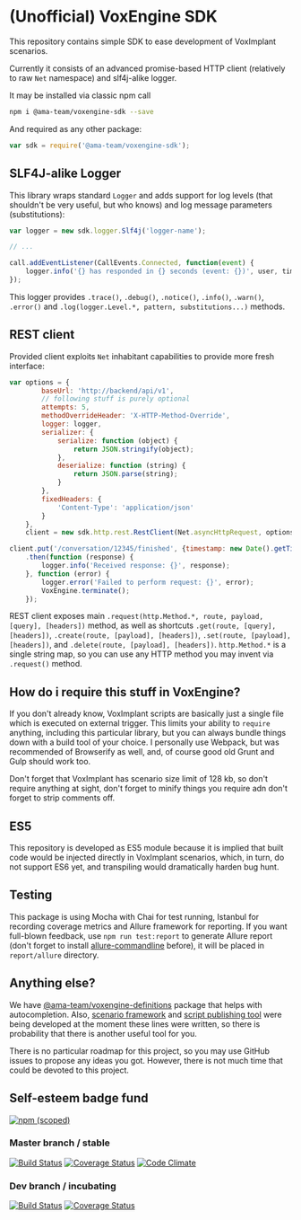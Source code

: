 # (Unofficial) VoxEngine SDK

This repository contains simple SDK to ease development of VoxImplant 
scenarios.

Currently it consists of an advanced promise-based HTTP client (relatively to 
raw `Net` namespace) and slf4j-alike logger.

It may be installed via classic npm call

```bash
npm i @ama-team/voxengine-sdk --save
```

And required as any other package:

```js
var sdk = require('@ama-team/voxengine-sdk');
```

## SLF4J-alike Logger

This library wraps standard `Logger` and adds support for log levels 
(that shouldn't be very useful, but who knows) and log message 
parameters (substitutions):

```js
var logger = new sdk.logger.Slf4j('logger-name');

// ...

call.addEventListener(CallEvents.Connected, function(event) {
    logger.info('{} has responded in {} seconds (event: {})', user, timer.elapsed(), event);
});
```

This logger provides `.trace()`, `.debug()`, `.notice()`, `.info()`, 
`.warn()`, `.error()` and `.log(logger.Level.*, pattern, substitutions...)` 
methods.

## REST client

Provided client exploits `Net` inhabitant capabilities to provide more 
fresh interface:

```js
var options = {
        baseUrl: 'http://backend/api/v1',
        // following stuff is purely optional
        attempts: 5,
        methodOverrideHeader: 'X-HTTP-Method-Override',
        logger: logger,
        serializer: {
            serialize: function (object) {
                return JSON.stringify(object);
            },
            deserialize: function (string) {
                return JSON.parse(string);               
            }
        },
        fixedHeaders: {
            'Content-Type': 'application/json'
        }
    },
    client = new sdk.http.rest.RestClient(Net.asyncHttpRequest, options);

client.put('/conversation/12345/finished', {timestamp: new Date().getTime()}, {'X-Entity-Version': '12'})
    .then(function (response) {
        logger.info('Received response: {}', response);
    }, function (error) {
        logger.error('Failed to perform request: {}', error);
        VoxEngine.terminate();
    });
```

REST client exposes main `.request(http.Method.*, route, payload, [query], [headers])` 
method, as well as shortcuts `.get(route, [query], [headers])`,
`.create(route, [payload], [headers])`, 
`.set(route, [payload], [headers])`, and 
`.delete(route, [payload], [headers])`. `http.Method.*` is a single 
string map, so you can use any HTTP method you may invent via 
`.request()` method.

## How do i require this stuff in VoxEngine?

If you don't already know, VoxImplant scripts are basically just a 
single file which is executed on external trigger. This limits your 
ability to `require` anything, including this particular library, but 
you can always bundle things down with a build tool of your choice.
I personally use Webpack, but was recommended of Browserify as well,
and, of course good old Grunt and Gulp should work too.

Don't forget that VoxImplant has scenario size limit of 128 kb, so 
don't require anything at sight, don't forget to minify things
you require adn don't forget to strip comments off.

## ES5

This repository is developed as ES5 module because it is implied that 
built code would be injected directly in VoxImplant scenarios, which, in 
turn, do not support ES6 yet, and transpiling would dramatically harden
bug hunt.

## Testing

This package is using Mocha with Chai for test running, Istanbul for 
recording coverage metrics and Allure framework for reporting. If you 
want full-blown feedback, use `npm run test:report` to generate Allure 
report (don't forget to install 
[allure-commandline][allure-commandline] before), it will be placed in 
`report/allure` directory.

## Anything else?

We have [@ama-team/voxengine-definitions][@definitions] package that 
helps with autocompletion. Also, 
[scenario framework][@scenario-framework] and 
[script publishing tool][@publisher] were being developed at the moment
these lines were written, so there is probability that there is another 
useful tool for you.

There is no particular roadmap for this project, so you may use GitHub 
issues to propose any ideas you got. However, there is not much time
that could be devoted to this project.

## Self-esteem badge fund

[![npm (scoped)](https://img.shields.io/npm/v/@ama-team/voxengine-sdk.svg)](https://www.npmjs.com/package/@ama-team/voxengine-sdk)

### Master branch / stable
 
[![Build Status](https://travis-ci.org/ama-team/voxengine-sdk.svg?branch=master)](https://travis-ci.org/ama-team/voxengine-sdk)
[![Coverage Status](https://coveralls.io/repos/github/ama-team/voxengine-sdk/badge.svg?branch=master)](https://coveralls.io/github/ama-team/voxengine-sdk?branch=master)
[![Code Climate](https://codeclimate.com/github/ama-team/voxengine-sdk/badges/gpa.svg)](https://codeclimate.com/github/ama-team/voxengine-sdk)

### Dev branch / incubating

[![Build Status](https://travis-ci.org/ama-team/voxengine-sdk.svg?branch=dev)](https://travis-ci.org/ama-team/voxengine-sdk)
[![Coverage Status](https://coveralls.io/repos/github/ama-team/voxengine-sdk/badge.svg?branch=dev)](https://coveralls.io/github/ama-team/voxengine-sdk?branch=dev)

  [allure-commandline]: http://wiki.qatools.ru/display/AL/Allure+Commandline
  [@definitions]: https://github.com/ama-team/voxengine-definitions
  [@scenario-framework]: https://github.com/ama-team/voxengine-scenario-framework
  [@publisher]: https://github.com/ama-team/voximplant-publisher